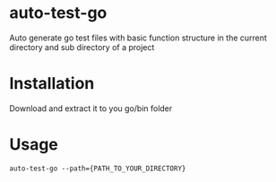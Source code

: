 # auto-test-go

Auto generate go test files with basic function structure in the current directory and sub directory of a project

# Installation

Download and extract it to you go/bin folder

# Usage

```
auto-test-go --path={PATH_TO_YOUR_DIRECTORY}
```
